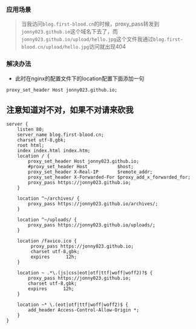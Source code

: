 ### 应用场景

> 当我访问`blog.first-blood.cn`的时候，proxy_pass转发到`jonny023.github.io`这个域名下去了，而`jonny023.github.io/upload/hello.jpg`这个文件我通过`blog.first-blood.cn/upload/hello.jpg`访问就出现404

### 解决办法

* 此时在nginx的配置文件下的location配置下面添加一句

```nginx
proxy_set_header Host jonny023.github.io;
```

## 注意知道对不对，如果不对请来砍我

```nginx
server {
	listen 80;
	server_name blog.first-blood.cn;
	charset utf-8,gbk;
	root html;  
	index index.html index.htm;
	location / {
		proxy_set_header Host jonny023.github.io;
		#proxy_set_header Host           $host;
		proxy_set_header X-Real-IP       $remote_addr;
		proxy_set_header X-Forwarded-For $proxy_add_x_forwarded_for;
		proxy_pass https://jonny023.github.io;
	}
	
	location ^~/archives/ {
		proxy_pass https://jonny023.github.io/archives/;
	}
	
	location ^~/uploads/ {
		proxy_pass https://jonny023.github.io/uploads/;
	}
	
	location /favico.ico {
		 proxy_pass https://jonny023.github.io;
		 charset utf-8,gbk;
		 expires      12h;
	}
	
	location ~ .*\.(js|css|eot|otf|ttf|woff|woff2)?$ {
		proxy_pass https://jonny023.github.io;
		charset utf-8,gbk;
		expires      12h;
	}
	
	location ~* \.(eot|otf|ttf|woff|woff2)$ {
		add_header Access-Control-Allow-Origin *;
	}
}
```


